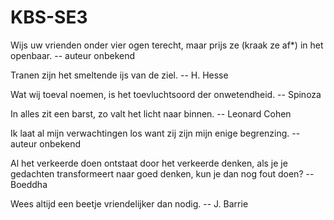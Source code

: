 # KBS-SE3
Wijs uw vrienden onder vier ogen terecht, maar prijs ze (kraak ze af*) in het openbaar.
-- auteur onbekend

Tranen zijn het smeltende ijs van de ziel.
-- H. Hesse

Wat wij toeval noemen, is het toevluchtsoord der onwetendheid.
-- Spinoza

In alles zit een barst, zo valt het licht naar binnen.
-- Leonard Cohen

Ik laat al mijn verwachtingen los want zij zijn mijn enige begrenzing.
-- auteur onbekend
	
Al het verkeerde doen ontstaat door het verkeerde denken, als je je gedachten transformeert naar goed denken, kun je dan nog fout doen?
-- Boeddha
	
Wees altijd een beetje vriendelijker dan nodig.
-- J. Barrie
